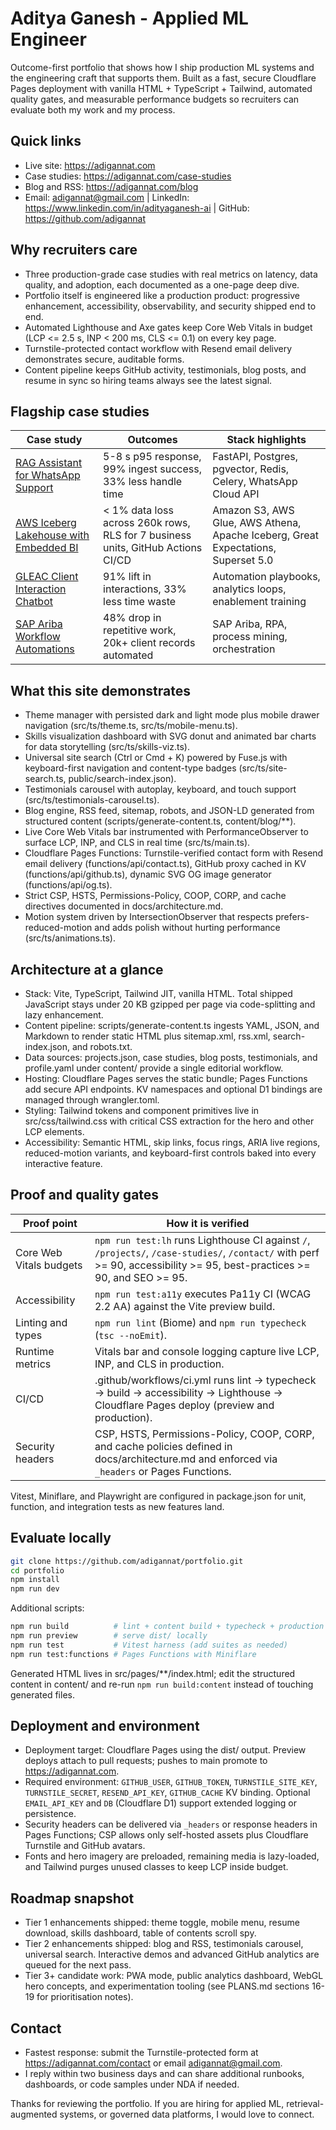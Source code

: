 # Aditya Ganesh - Applied ML Engineer

Outcome-first portfolio that shows how I ship production ML systems and the engineering craft that supports them. Built as a fast, secure Cloudflare Pages deployment with vanilla HTML + TypeScript + Tailwind, automated quality gates, and measurable performance budgets so recruiters can evaluate both my work and my process.

## Quick links

- Live site: https://adigannat.com
- Case studies: https://adigannat.com/case-studies
- Blog and RSS: https://adigannat.com/blog
- Email: adigannat@gmail.com | LinkedIn: https://www.linkedin.com/in/adityaganesh-ai | GitHub: https://github.com/adigannat

## Why recruiters care

- Three production-grade case studies with real metrics on latency, data quality, and adoption, each documented as a one-page deep dive.
- Portfolio itself is engineered like a production product: progressive enhancement, accessibility, observability, and security shipped end to end.
- Automated Lighthouse and Axe gates keep Core Web Vitals in budget (LCP <= 2.5 s, INP < 200 ms, CLS <= 0.1) on every key page.
- Turnstile-protected contact workflow with Resend email delivery demonstrates secure, auditable forms.
- Content pipeline keeps GitHub activity, testimonials, blog posts, and resume in sync so hiring teams always see the latest signal.

## Flagship case studies

| Case study                                                                                          | Outcomes                                                                        | Stack highlights                                                                  |
| --------------------------------------------------------------------------------------------------- | ------------------------------------------------------------------------------- | --------------------------------------------------------------------------------- |
| [RAG Assistant for WhatsApp Support](https://adigannat.com/case-studies/rag-whatsapp-assistant/)    | 5-8 s p95 response, 99% ingest success, 33% less handle time                    | FastAPI, Postgres, pgvector, Redis, Celery, WhatsApp Cloud API                    |
| [AWS Iceberg Lakehouse with Embedded BI](https://adigannat.com/case-studies/aws-iceberg-lakehouse/) | < 1% data loss across 260k rows, RLS for 7 business units, GitHub Actions CI/CD | Amazon S3, AWS Glue, AWS Athena, Apache Iceberg, Great Expectations, Superset 5.0 |
| [GLEAC Client Interaction Chatbot](https://adigannat.com/case-studies/gleac-chatbot/)               | 91% lift in interactions, 33% less time waste                                   | Automation playbooks, analytics loops, enablement training                        |
| [SAP Ariba Workflow Automations](https://adigannat.com/case-studies/estee-lauder-automation/)       | 48% drop in repetitive work, 20k+ client records automated                      | SAP Ariba, RPA, process mining, orchestration                                     |

## What this site demonstrates

- Theme manager with persisted dark and light mode plus mobile drawer navigation (src/ts/theme.ts, src/ts/mobile-menu.ts).
- Skills visualization dashboard with SVG donut and animated bar charts for data storytelling (src/ts/skills-viz.ts).
- Universal site search (Ctrl or Cmd + K) powered by Fuse.js with keyboard-first navigation and content-type badges (src/ts/site-search.ts, public/search-index.json).
- Testimonials carousel with autoplay, keyboard, and touch support (src/ts/testimonials-carousel.ts).
- Blog engine, RSS feed, sitemap, robots, and JSON-LD generated from structured content (scripts/generate-content.ts, content/blog/\*\*).
- Live Core Web Vitals bar instrumented with PerformanceObserver to surface LCP, INP, and CLS in real time (src/ts/main.ts).
- Cloudflare Pages Functions: Turnstile-verified contact form with Resend email delivery (functions/api/contact.ts), GitHub proxy cached in KV (functions/api/github.ts), dynamic SVG OG image generator (functions/api/og.ts).
- Strict CSP, HSTS, Permissions-Policy, COOP, CORP, and cache directives documented in docs/architecture.md.
- Motion system driven by IntersectionObserver that respects prefers-reduced-motion and adds polish without hurting performance (src/ts/animations.ts).

## Architecture at a glance

- Stack: Vite, TypeScript, Tailwind JIT, vanilla HTML. Total shipped JavaScript stays under 20 KB gzipped per page via code-splitting and lazy enhancement.
- Content pipeline: scripts/generate-content.ts ingests YAML, JSON, and Markdown to render static HTML plus sitemap.xml, rss.xml, search-index.json, and robots.txt.
- Data sources: projects.json, case studies, blog posts, testimonials, and profile.yaml under content/ provide a single editorial workflow.
- Hosting: Cloudflare Pages serves the static bundle; Pages Functions add secure API endpoints. KV namespaces and optional D1 bindings are managed through wrangler.toml.
- Styling: Tailwind tokens and component primitives live in src/css/tailwind.css with critical CSS extraction for the hero and other LCP elements.
- Accessibility: Semantic HTML, skip links, focus rings, ARIA live regions, reduced-motion variants, and keyboard-first controls baked into every interactive feature.

## Proof and quality gates

| Proof point             | How it is verified                                                                                                                                                       |
| ----------------------- | ------------------------------------------------------------------------------------------------------------------------------------------------------------------------ |
| Core Web Vitals budgets | `npm run test:lh` runs Lighthouse CI against `/`, `/projects/`, `/case-studies/`, `/contact/` with perf >= 90, accessibility >= 95, best-practices >= 90, and SEO >= 95. |
| Accessibility           | `npm run test:a11y` executes Pa11y CI (WCAG 2.2 AA) against the Vite preview build.                                                                                      |
| Linting and types       | `npm run lint` (Biome) and `npm run typecheck` (`tsc --noEmit`).                                                                                                         |
| Runtime metrics         | Vitals bar and console logging capture live LCP, INP, and CLS in production.                                                                                             |
| CI/CD                   | .github/workflows/ci.yml runs lint -> typecheck -> build -> accessibility -> Lighthouse -> Cloudflare Pages deploy (preview and production).                             |
| Security headers        | CSP, HSTS, Permissions-Policy, COOP, CORP, and cache policies defined in docs/architecture.md and enforced via `_headers` or Pages Functions.                            |

Vitest, Miniflare, and Playwright are configured in package.json for unit, function, and integration tests as new features land.

## Evaluate locally

```bash
git clone https://github.com/adigannat/portfolio.git
cd portfolio
npm install
npm run dev
```

Additional scripts:

```bash
npm run build          # lint + content build + typecheck + production bundle
npm run preview        # serve dist/ locally
npm run test           # Vitest harness (add suites as needed)
npm run test:functions # Pages Functions with Miniflare
```

Generated HTML lives in src/pages/\*\*/index.html; edit the structured content in content/ and re-run `npm run build:content` instead of touching generated files.

## Deployment and environment

- Deployment target: Cloudflare Pages using the dist/ output. Preview deploys attach to pull requests; pushes to main promote to https://adigannat.com.
- Required environment: `GITHUB_USER`, `GITHUB_TOKEN`, `TURNSTILE_SITE_KEY`, `TURNSTILE_SECRET`, `RESEND_API_KEY`, `GITHUB_CACHE` KV binding. Optional `EMAIL_API_KEY` and `DB` (Cloudflare D1) support extended logging or persistence.
- Security headers can be delivered via `_headers` or response headers in Pages Functions; CSP allows only self-hosted assets plus Cloudflare Turnstile and GitHub avatars.
- Fonts and hero imagery are preloaded, remaining media is lazy-loaded, and Tailwind purges unused classes to keep LCP inside budget.

## Roadmap snapshot

- Tier 1 enhancements shipped: theme toggle, mobile menu, resume download, skills dashboard, table of contents scroll spy.
- Tier 2 enhancements shipped: blog and RSS, testimonials carousel, universal search. Interactive demos and advanced GitHub analytics are queued for the next pass.
- Tier 3+ candidate work: PWA mode, public analytics dashboard, WebGL hero concepts, and experimentation tooling (see PLANS.md sections 16-19 for prioritisation notes).

## Contact

- Fastest response: submit the Turnstile-protected form at https://adigannat.com/contact or email adigannat@gmail.com.
- I reply within two business days and can share additional runbooks, dashboards, or code samples under NDA if needed.

Thanks for reviewing the portfolio. If you are hiring for applied ML, retrieval-augmented systems, or governed data platforms, I would love to connect.
